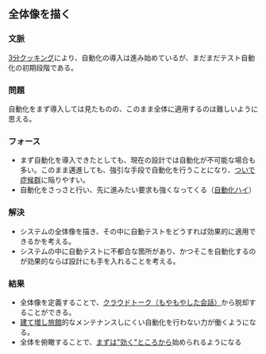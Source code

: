 ## 全体像を描く
### 文脈
[3分クッキング](Three-minuteCooking.html)により、自動化の導入は進み始めているが、まだまだテスト自動化の初期段階である。

### 問題
自動化をまず導入しては見たものの、このまま全体に適用するのは難しいように思える。

### フォース
* まず自動化を導入できたとしても、現在の設計では自動化が不可能な場合も多い。このまま邁進しても、強引な手段で自動化を行うことになり、[ついで症候群](Along-the-WaySyndrome.html)に陥りやすい。
* 自動化をさっさと行い、先に進みたい要求も強くなってくる（[自動化ハイ](AutomationFavor.html)）

### 解決
* システムの全体像を描き、その中に自動テストをどうすれば効果的に適用できるかを考える。
* システムの中に自動テストに不都合な箇所があり、かつそこを自動化するのが効果的ならば設計にも手を入れることを考える。

### 結果
* 全体像を定義することで、[クラウドトーク（もやもやした会話）](AmbigiousTalk.html)から脱却することができる。
* [建て増し旅館](ExtensionBuildings.html)的なメンテナンスしにくい自動化を行わない力が働くようになる。
* 全体を俯瞰することで、[まずは"効く"ところから](MostEfficientPartFitst.html)始められるようになる
